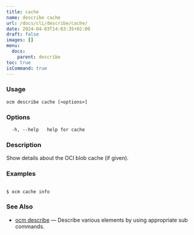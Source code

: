 ```yaml
---
title: cache
name: describe cache
url: /docs/cli/describe/cache/
date: 2024-04-03T14:03:35+02:00
draft: false
images: []
menu:
  docs:
    parent: describe
toc: true
isCommand: true
---
```

### Usage

```
ocm describe cache [<options>]
```

### Options

```
  -h, --help   help for cache
```

### Description


Show details about the OCI blob cache (if given).
	

### Examples

```

$ ocm cache info

```

### See Also

* [ocm describe](/docs/cli/describe)	 &mdash; Describe various elements by using appropriate sub commands.

